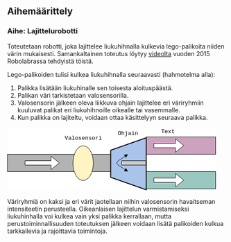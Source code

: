## Aihemäärittely

### Aihe: Lajittelurobotti

Toteutetaan robotti, joka lajittelee liukuhihnalla kulkevia lego-palikoita niiden värin mukaisesti. Samankaltainen toteutus löytyy [videolta](https://youtu.be/0CeW-zBc0lQ?t=79) vuoden 2015 Robolabrassa tehdyistä töistä.

Lego-palikoiden tulisi kulkea liukuhihnalla seuraavasti (hahmotelma alla):
1. Palikka lisätään liukuhinalle sen toisesta aloituspäästä.
2. Palikan väri tarkistetaan valosensorilla. 
3. Valosensorin jälkeen oleva liikkuva ohjain lajittelee eri väriryhmiin kuuluvat palikat eri liukuhihnoille oikealle tai vasemmalle.
4. Kun palikka on lajiteltu, voidaan ottaa käsittelyyn seuraava palikka.

![Liukuhihna](/dokumentaatio/Liukuhihna.png "Liukuhihna")

Väriryhmiä on kaksi ja eri värit jaotellaan niihin valosensorin havaitseman intensiteetin perusteella.
Oikeanlaisen lajittelun varmistamiseksi liukuhinhalla voi kulkea vain yksi palikka kerrallaan, mutta perustoiminnallisuuden toteutuksen jälkeen voidaan lisätä palikoiden kulkua tarkkailevia ja rajoittavia toimintoja.